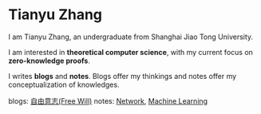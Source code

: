 # Tianyu Zhang

I am Tianyu Zhang, an undergraduate from Shanghai Jiao Tong University.

I am interested in **theoretical computer science**, with my current focus on **zero-knowledge proofs**.

I writes **blogs** and **notes**. Blogs offer my thinkings and notes offer my conceptualization of knowledges.

blogs: [自由意志(Free Will)](https://zhangtian-yu.github.io/blogs/free_will.pdf)
notes: [Network](https://zhangtian-yu.github.io/notes/network/README.md),
[Machine Learning](https://zhangtian-yu.github.io/notes/machine_learning.md)


